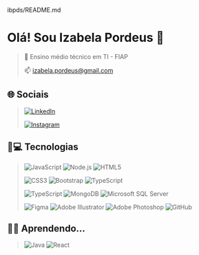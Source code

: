 ibpds/README.md

# Olá! Sou Izabela Pordeus 👋

>🔭 Ensino médio técnico em TI - FIAP
>
>📫 izabela.pordeus@gmail.com

## 🌐 Sociais

>[![LinkedIn](https://img.shields.io/badge/LinkedIn-0077B5?style=for-the-badge&logo=linkedin&logoColor=white)](https://www.linkedin.com/in/irdeus/)
>
>[![Instagram](https://img.shields.io/badge/Instagram-E4405F?style=for-the-badge&logo=instagram&logoColor=white)](https://www.instagram.com/ib.pordeus?igsh=MXI0MHh3N2Z0b3hsdA==)

## 🚀💻 Tecnologias

>![JavaScript](https://img.shields.io/badge/JavaScript-F7DF1E?style=for-the-badge&logo=javascript&logoColor=black)
>![Node.js](https://img.shields.io/badge/Node.js-339933?style=for-the-badge&logo=nodedotjs&logoColor=white)
>![HTML5](https://img.shields.io/badge/HTML5-E34F26?style=for-the-badge&logo=html5&logoColor=white)
>
>![CSS3](https://img.shields.io/badge/CSS3-1572B6?style=for-the-badge&logo=css3&logoColor=white)
>![Bootstrap](https://img.shields.io/badge/Bootstrap-7952B3?style=for-the-badge&logo=bootstrap&logoColor=white)
>![TypeScript](https://img.shields.io/badge/TypeScript-007ACC?style=for-the-badge&logo=typescript&logoColor=white)
>
>![TypeScript](https://img.shields.io/badge/TypeScript-007ACC?style=for-the-badge&logo=typescript&logoColor=white)
>![MongoDB](https://img.shields.io/badge/MongoDB-47A248?style=for-the-badge&logo=mongodb&logoColor=white)
>![Microsoft SQL Server](https://img.shields.io/badge/Microsoft%20SQL%20Server-CC2900?style=for-the-badge&logo=microsoft-sql-server&logoColor=white)
>
>![Figma](https://img.shields.io/badge/Figma-F24E1E?style=for-the-badge&logo=figma&logoColor=white)
>![Adobe Illustrator](https://img.shields.io/badge/Adobe%20Illustrator-FF9A00?style=for-the-badge&logo=adobe-illustrator&logoColor=white)
>![Adobe Photoshop](https://img.shields.io/badge/Adobe%20Photoshop-31A8FF?style=for-the-badge&logo=adobe-photoshop&logoColor=white)
>![GitHub](https://img.shields.io/badge/GitHub-181717?style=for-the-badge&logo=github&logoColor=white)

## 👩‍🏫 Aprendendo...

>![Java](https://img.shields.io/badge/Java-ED8B00?style=for-the-badge&logo=openjdk&logoColor=white)
![React](https://img.shields.io/badge/React-61DAFB?style=for-the-badge&logo=react&logoColor=black)
